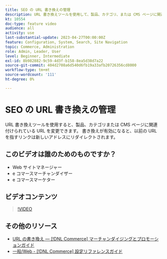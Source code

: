 ```yaml
---
title: SEO の URL 書き換えの管理
description: URL 書き換えツールを使用して、製品、カテゴリ、または CMS ページに関連付けられた URL を変更する方法について説明します。
kt: 10554
doc-type: feature video
audience: all
activity: use
last-substantial-update: 2023-04-27T00:00:00Z
feature: Configuration, System, Search, Site Navigation
topic: Commerce, Administration
role: Admin, Leader, User
level: Beginner, Intermediate
exl-id: 8b982882-9c59-4d3f-b158-8ea5d38d7a22
source-git-commit: 404d2708a6d540d6fb19a33afb20726356cd8000
workflow-type: tm+mt
source-wordcount: '111'
ht-degree: 0%

---
```


# SEO の URL 書き換えの管理

URL 書き換えツールを使用すると、製品、カテゴリまたは CMS ページに関連付けられている URL を変更できます。 書き換えが有効になると、以前の URL を指すリンクは新しいアドレスにリダイレクトされます。

## このビデオは誰のためのものですか？

- Web サイトマネージャー
- e コマースマーチャンダイザー
- e コマースマーケター

## ビデオコンテンツ

>[!VIDEO](https://video.tv.adobe.com/v/343751?quality=12&learn=on)

## その他のリソース

- [URL の書き換え — [!DNL Commerce] マーチャンダイジングとプロモーションガイド](https://experienceleague.adobe.com/docs/commerce-admin/marketing/seo/url-rewrites/url-rewrite.html)
- [一般/Web - [!DNL Commerce] 設定リファレンスガイド](https://experienceleague.adobe.com/docs/commerce-admin/config/general/web.html)
